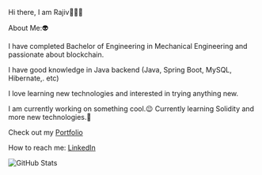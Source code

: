 Hi there, I am Rajiv👋👩‍💻

About Me:👽

I have completed Bachelor of Engineering in Mechanical Engineering and passionate about blockchain.

I have good knowledge in Java backend (Java, Spring Boot, MySQL, Hibernate,. etc)

I love learning new technologies and interested in trying anything new.

I am currently working on something cool.😉
Currently learning Solidity and more new technologies.🌱

Check out my [Portfolio](https://portfolio-website-rajiv.netlify.app/)

How to reach me: [LinkedIn](https://www.linkedin.com/in/rajiv-s-2bb454199/)

![GitHub Stats](https://github-readme-stats.vercel.app/api?username=Rajiv620019&theme=radica)
